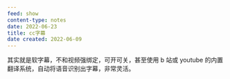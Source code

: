 ```yaml
---
feed: show
content-type: notes
date: 2022-06-23
title: cc字幕
date created: 2022-06-09
---
```


其实就是软字幕，不和视频强绑定，可开可关，甚至使用 b 站或 youtube 的内置翻译系统，自动将语音识别出字幕，非常灵活。
